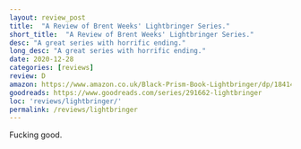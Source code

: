 ```yaml
---
layout: review_post
title:  "A Review of Brent Weeks' Lightbringer Series."
short_title:  "A Review of Brent Weeks' Lightbringer Series."
desc: "A great series with horrific ending."
long_desc: "A great series with horrific ending."
date: 2020-12-28
categories: [reviews]
review: D
amazon: https://www.amazon.co.uk/Black-Prism-Book-Lightbringer/dp/1841499048
goodreads: https://www.goodreads.com/series/291662-lightbringer
loc: 'reviews/lightbringer/'
permalink: /reviews/lightbringer
---
```


Fucking good.
